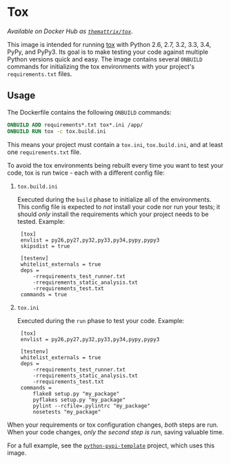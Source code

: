 # Tox

*Available on Docker Hub as [`themattrix/tox`](https://registry.hub.docker.com/u/themattrix/tox/).*

This image is intended for running [tox](https://tox.readthedocs.org/en/latest/) with
Python 2.6, 2.7, 3.2, 3.3, 3.4, PyPy, and PyPy3.
Its goal is to make testing your code against multiple Python versions quick and easy.
The image contains several `ONBUILD` commands for initializing the tox environments with
your project's `requirements.txt` files.


## Usage

The Dockerfile contains the following `ONBUILD` commands:

```Dockerfile
ONBUILD ADD requirements*.txt tox*.ini /app/
ONBUILD RUN tox -c tox.build.ini
```

This means your project must contain a `tox.ini`, `tox.build.ini`, and at least one
`requirements.txt` file.

To avoid the tox environments being rebuilt every time you want to test your code,
tox is run twice - each with a different config file:

1. `tox.build.ini`

    Executed during the `build` phase to initialize all of the environments. This config
    file is expected to *not* install your code nor run your tests; it should *only*
    install the requirements which your project needs to be tested. Example:
    
        [tox]
        envlist = py26,py27,py32,py33,py34,pypy,pypy3
        skipsdist = true

        [testenv]
        whitelist_externals = true
        deps =
            -rrequirements_test_runner.txt
            -rrequirements_static_analysis.txt
            -rrequirements_test.txt
        commands = true
    
2. `tox.ini`

    Executed during the `run` phase to test your code. Example:
    
        [tox]
        envlist = py26,py27,py32,py33,py34,pypy,pypy3
    
        [testenv]
        whitelist_externals = true
        deps =
            -rrequirements_test_runner.txt
            -rrequirements_static_analysis.txt
            -rrequirements_test.txt
        commands =
            flake8 setup.py "my_package"
            pyflakes setup.py "my_package"
            pylint --rcfile=.pylintrc "my_package"
            nosetests "my_package"

When your requirements or tox configuration changes, *both* steps are run.
When your code changes, *only the second step is run*, saving valuable time.

For a full example, see the [`python-pypi-template`](https://github.com/themattrix/python-pypi-template) project, which uses this image.
